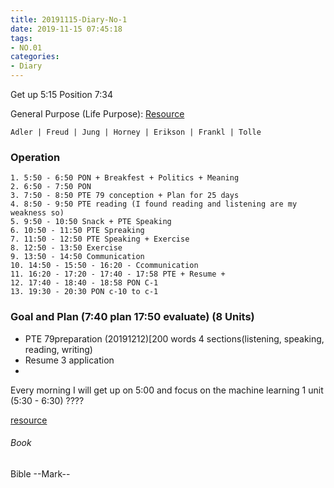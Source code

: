 ```yaml
---
title: 20191115-Diary-No-1
date: 2019-11-15 07:45:18
tags:
- NO.01
categories:
- Diary
---
```


Get up 5:15 Position 7:34

General Purpose (Life Purpose):
[Resource](https://courses.lumenlearning.com/wsu-sandbox/chapter/neo-freudians-adler-erikson-jung-and-horney/)

	Adler | Freud | Jung | Horney | Erikson | Frankl | Tolle

### Operation
	1. 5:50 - 6:50 PON + Breakfest + Politics + Meaning
	2. 6:50 - 7:50 PON
	3. 7:50 - 8:50 PTE 79 conception + Plan for 25 days
	4. 8:50 - 9:50 PTE reading (I found reading and listening are my weakness so)
	5. 9:50 - 10:50 Snack + PTE Speaking
	6. 10:50 - 11:50 PTE Spreaking 
	7. 11:50 - 12:50 PTE Speaking + Exercise
	8. 12:50 - 13:50 Exercise
	9. 13:50 - 14:50 Communication
	10. 14:50 - 15:50 - 16:20 - Ccommunication 
	11. 16:20 - 17:20 - 17:40 - 17:58 PTE + Resume + 
	12. 17:40 - 18:40 - 18:58 PON C-1
	13. 19:30 - 20:30 PON c-10 to c-1 


### Goal and Plan (7:40 plan    17:50 evaluate)  (8 Units)
 
* PTE 79preparation (20191212)[200 words 4 sections(listening, speaking, reading, writing)
* Resume 3 application
* 



Every morning I will get up on 5:00 and focus on the machine learning 1 unit (5:30 - 6:30) ????

[resource](http://www.ishenping.com/ArtInfo/967893.html)


###### Book

Bible --Mark--


